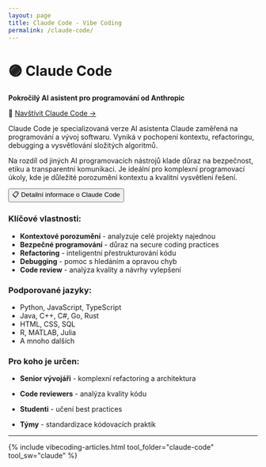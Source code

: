 ```yaml
---
layout: page
title: Claude Code - Vibe Coding
permalink: /claude-code/
---
```



# 🟣 Claude Code

**Pokročilý AI asistent pro programování od Anthropic**

🔗 [Navštívit Claude Code →](https://www.anthropic.com/claude-code)

Claude Code je specializovaná verze AI asistenta Claude zaměřená na programování a vývoj softwaru. Vyniká v pochopení kontextu, refactoringu, debugging a vysvětlování složitých algoritmů.

Na rozdíl od jiných AI programovacích nástrojů klade důraz na bezpečnost, etiku a transparentní komunikaci. Je ideální pro komplexní programovací úkoly, kde je důležité porozumění kontextu a kvalitní vysvětlení řešení.

<div class="vibecoding-details">
  <button class="vibecoding-toggle collapsed" onclick="toggleDetails(this)">
    📋 Detailní informace o Claude Code
  </button>
  <div class="vibecoding-content" markdown="1">

### Klíčové vlastnosti:
- **Kontextové porozumění** - analyzuje celé projekty najednou
- **Bezpečné programování** - důraz na secure coding practices
- **Refactoring** - inteligentní přestrukturování kódu
- **Debugging** - pomoc s hledáním a opravou chyb
- **Code review** - analýza kvality a návrhy vylepšení

### Podporované jazyky:
- Python, JavaScript, TypeScript
- Java, C++, C#, Go, Rust
- HTML, CSS, SQL
- R, MATLAB, Julia
- A mnoho dalších

### Pro koho je určen:
- **Senior vývojáři** - komplexní refactoring a architektura
- **Code reviewers** - analýza kvality kódu
- **Studenti** - učení best practices
- **Týmy** - standardizace kódovacích praktik

  </div>
</div>

<hr>

{% include vibecoding-articles.html tool_folder="claude-code" tool_sw="claude" %}